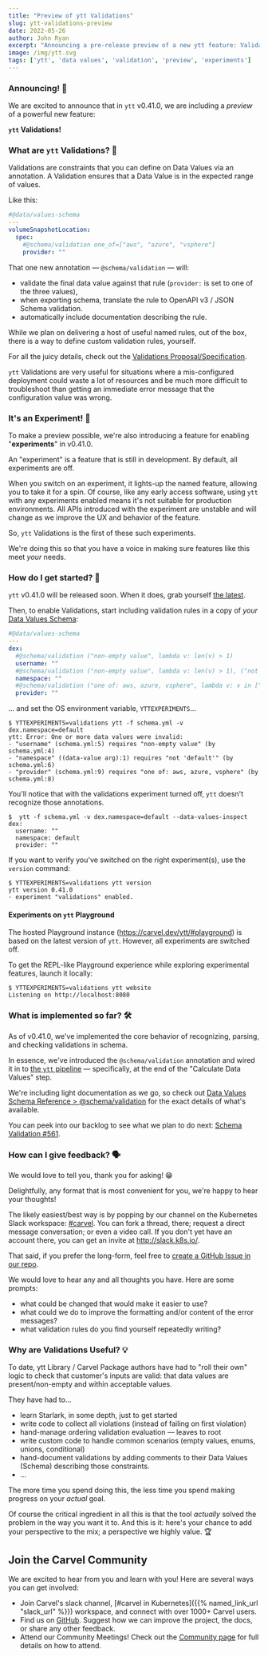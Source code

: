 ```yaml
---
title: "Preview of ytt Validations"
slug: ytt-validations-preview
date: 2022-05-26
author: John Ryan
excerpt: "Announcing a pre-release preview of a new ytt feature: Validations. We show about how to enable this 'experiment', take it for a spin, and influence how it all shakes out."
image: /img/ytt.svg
tags: ['ytt', 'data values', 'validation', 'preview', 'experiments']
---
```


### Announcing! 📣
We are excited to announce that in `ytt` v0.41.0, we are including a _preview_ of a powerful new feature:

**`ytt` Validations!**

### What are `ytt` Validations? 🤔

Validations are constraints that you can define on Data Values via an annotation. A Validation ensures that a Data Value is in the expected range of values.

Like this:

```yaml
#@data/values-schema
---
volumeSnapshotLocation:
  spec:
    #@schema/validation one_of=["aws", "azure", "vsphere"]
    provider: ""
```

That one new annotation — `@schema/validation` — will:
- validate the final data value against that rule (`provider:` is set to one of the three values),
- when exporting schema, translate the rule to OpenAPI v3 / JSON Schema validation.
- automatically include documentation describing the rule.

While we plan on delivering a host of useful named rules, out of the box, there is a way to define custom validation rules, yourself.

For all the juicy details, check out the [Validations Proposal/Specification](https://github.com/vmware-tanzu/carvel/blob/004-schema-validation/proposals/ytt/004-schema-validation/README.md).

`ytt` Validations are very useful for situations where a mis-configured deployment could waste a lot of resources and be much more difficult to troubleshoot than getting an immediate error message that the configuration value was wrong.

### It's an Experiment! 🧪

To make a preview possible, we're also introducing a feature for enabling "**experiments**" in v0.41.0.

An "experiment" is a feature that is still in development. By default, all experiments are off. 

When you switch on an experiment, it lights-up the named feature, allowing you to take it for a spin. Of course, like any early access software, using `ytt` with any experiments enabled means it's not suitable for production environments. All APIs introduced with the experiment are unstable and will change as we improve the UX and behavior of the feature.

So, `ytt` Validations is the first of these such experiments.

We're doing this so that you have a voice in making sure features like this meet _your_ needs.

### How do I get started? 🏇

`ytt` v0.41.0 will be released soon. When it does, grab yourself [the latest](https://github.com/carvel-dev/ytt/releases/latest).

Then, to enable Validations, start including validation rules in a copy of _your_ [Data Values Schema](../ytt/docs/v0.41.0/how-to-write-schema.md/):

```yaml
#@data/values-schema
---
dex:
  #@schema/validation ("non-empty value", lambda v: len(v) > 1)
  username: ""
  #@schema/validation ("non-empty value", lambda v: len(v) > 1), ("not 'default'", lambda v: v != "default")
  namespace: ""
  #@schema/validation ("one of: aws, azure, vsphere", lambda v: v in ["aws", "azure", "vsphere"])
  provider: ""
```

... and set the OS environment variable, `YTTEXPERIMENTS`...

```console
$ YTTEXPERIMENTS=validations ytt -f schema.yml -v dex.namespace=default
ytt: Error: One or more data values were invalid:
- "username" (schema.yml:5) requires "non-empty value" (by schema.yml:4)
- "namespace" ((data-value arg):1) requires "not 'default'" (by schema.yml:6)
- "provider" (schema.yml:9) requires "one of: aws, azure, vsphere" (by schema.yml:8)
```

You'll notice that with the validations experiment turned off, `ytt` doesn't recognize those annotations.

```console
$  ytt -f schema.yml -v dex.namespace=default --data-values-inspect
dex:
  username: ""
  namespace: default
  provider: ""
```

If you want to verify you've switched on the right experiment(s), use the `version` command:

```console
$ YTTEXPERIMENTS=validations ytt version
ytt version 0.41.0
- experiment "validations" enabled.
```

#### Experiments on `ytt` Playground

The hosted Playground instance (https://carvel.dev/ytt/#playground) is based on the latest version of `ytt`. However, all experiments are switched off.

To get the REPL-like Playground experience while exploring experimental features, launch it locally:

```console
$ YTTEXPERIMENTS=validations ytt website
Listening on http://localhost:8080
```


### What is implemented so far? 🛠

As of v0.41.0, we've implemented the core behavior of recognizing, parsing, and checking validations in schema.

In essence, we've introduced the `@schema/validation` annotation and wired it in to [the `ytt` pipeline](../ytt/docs/v0.41.0/how-it-works/) — specifically, at the end of the "Calculate Data Values" step.

We're including light documentation as we go, so check out [Data Values Schema Reference > @schema/validation](../ytt/docs/v0.41.0/lang-ref-ytt-schema/#schemavalidation) for the exact details of what's available.

You can peek into our backlog to see what we plan to do next: [Schema Validation #561](https://github.com/carvel-dev/ytt/issues/561).

### How can I give feedback? 🗣

We would love to tell you, thank you for asking! 😁 

Delightfully, any format that is most convenient for you, we're happy to hear your thoughts!

The likely easiest/best way is by popping by our channel on the Kubernetes Slack workspace: [#carvel](https://kubernetes.slack.com/archives/CH8KCCKA5). You can fork a thread, there; request a direct message conversation; or even a video call. If you don't yet have an account there, you can get an invite at http://slack.k8s.io/.

That said, if you prefer the long-form, feel free to [create a GitHub Issue in our repo](https://github.com/carvel-dev/ytt/issues/new?assignees=&labels=carvel+triage&template=other-issue.md&title=Feedback+for+ytt+Validations).

We would love to hear any and all thoughts you have. Here are some prompts:
- what could be changed that would make it easier to use?
- what could we do to improve the formatting and/or content of the error messages?
- what validation rules do you find yourself repeatedly writing?


### Why are Validations Useful? 💡

To date, ytt Library / Carvel Package authors have had to "roll their own" logic to check that customer's inputs are valid: that data values are present/non-empty and within acceptable values.

They have had to...

- learn Starlark, in some depth, just to get started
- write code to collect all violations (instead of failing on first violation)
- hand-manage ordering validation evaluation — leaves to root
- write custom code to handle common scenarios (empty values, enums, unions, conditional)
- hand-document validations by adding comments to their Data Values (Schema) describing those constraints.
- ...

The more time you spend doing this, the less time you spend making progress on your _actual_ goal.

Of course the critical ingredient in all this is that the tool _actually_ solved the problem in the way you want it to. And this is it: here's your chance to add your perspective to the mix; a perspective we highly value. 🏆

## Join the Carvel Community

We are excited to hear from you and learn with you! Here are several ways you can get involved:
* Join Carvel's slack channel, [#carvel in Kubernetes]({{% named_link_url "slack_url" %}}) workspace, and connect with over 1000+ Carvel users.
* Find us on [GitHub](https://github.com/vmware-tanzu/carvel). Suggest how we can improve the project, the docs, or share any other feedback.
* Attend our Community Meetings! Check out the [Community page](/community/) for full details on how to attend.
